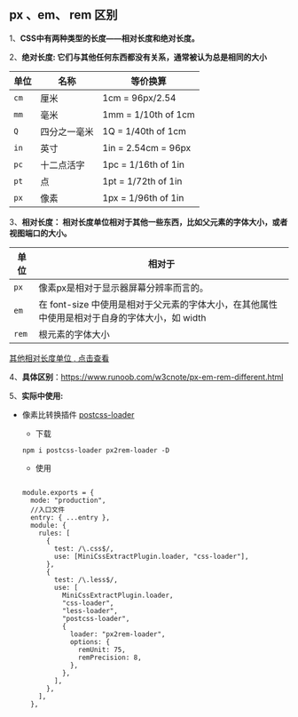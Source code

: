 ## px 、em、 rem 区别

1、**CSS中有两种类型的长度——相对长度和绝对长度。**

2、**绝对长度:  它们与其他任何东西都没有关系，通常被认为总是相同的大小** 

| 单位 | 名称         | 等价换算            |
| :--- | ------------ | ------------------- |
| `cm` | 厘米         | 1cm = 96px/2.54     |
| `mm` | 毫米         | 1mm = 1/10th of 1cm |
| `Q`  | 四分之一毫米 | 1Q = 1/40th of 1cm  |
| `in` | 英寸         | 1in = 2.54cm = 96px |
| `pc` | 十二点活字   | 1pc = 1/16th of 1in |
| `pt` | 点           | 1pt = 1/72th of 1in |
| `px` | 像素         | 1px = 1/96th of 1in |

3、**相对长度： 相对长度单位相对于其他一些东西，比如父元素的字体大小，或者视图端口的大小。**

| **单位** | **相对于**                                                   |
| -------- | ------------------------------------------------------------ |
| `px`     | 像素px是相对于显示器屏幕分辨率而言的。                       |
| `em`     | 在 font-size 中使用是相对于父元素的字体大小，在其他属性中使用是相对于自身的字体大小，如 width |
| `rem`    | 根元素的字体大小                                             |

[其他相对长度单位 , 点击查看](https://developer.mozilla.org/zh-CN/docs/Learn/CSS/Building_blocks/Values_and_units)

4、**具体区别**：https://www.runoob.com/w3cnote/px-em-rem-different.html

5、**实际中使用:**

- 像素比转换插件 [postcss-loader](https://www.webpackjs.com/loaders/postcss-loader/)

  - 下载

  ```
  npm i postcss-loader px2rem-loader -D
  ```

  - 使用

  ```
  
  module.exports = {
    mode: "production",
    //入口文件
    entry: { ...entry },
    module: {
      rules: [
        {
          test: /\.css$/,
          use: [MiniCssExtractPlugin.loader, "css-loader"],
        },
        {
          test: /\.less$/,
          use: [
            MiniCssExtractPlugin.loader,
            "css-loader",
            "less-loader",
            "postcss-loader",
            {
              loader: "px2rem-loader",
              options: {
                remUnit: 75,
                remPrecision: 8,
              },
            },
          ],
        },
      ],
    },
  
  ```